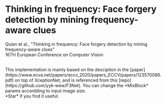 # Thinking in frequency: Face forgery detection by mining frequency-aware clues
Quian et al., "Thinking in frequency: Face forgery detection by mining frequency-aware clues"  <br /> 
16TH European Conference on Computer Vision <br /> 

<br />
This implementation is mainly based on the desciption in the [paper](https://www.ecva.net/papers/eccv_2020/papers_ECCV/papers/123570086.pdf) on top of XceptionNet, and is referenced from this [repo](https://github.com/yyk-wew/F3Net).
You can change the *MixBlock* params accordding to input image size.
<br />
*Star* if you find it useful.

